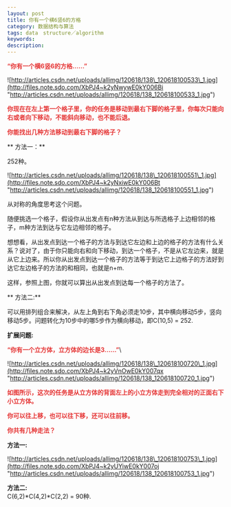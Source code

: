 ```yaml
---
layout: post
title: 你有一个横6竖6的方格
category: 数据结构与算法
tags: data　structure／algorithm
keywords: 
description: 
---
```


**<span style="color:#e53333;"> </span>**

**<span style="color:#e53333;">“你有一个横6竖6的方格……”</span>**

**<span
style="color:#e53333;"> </span>**![http://articles.csdn.net/uploads/allimg/120618/138\_120618100533\_1.jpg](http://files.note.sdo.com/XbPJ4~k2yNwywE0kY006Bi "http://articles.csdn.net/uploads/allimg/120618/138_120618100533_1.jpg")

**<span
style="color:#e53333;">你现在在左上第一个格子里，你的任务是移动到最右下脚的格子里，你每次只能向右或者向下移动，不能斜向移动，也不能后退。</span>**

**<span style="color:#e53333;"> </span>**

**<span
style="color:#e53333;">你能找出几种方法移动到最右下脚的格子？</span>**

** 方法一：**

252种。

 ![http://articles.csdn.net/uploads/allimg/120618/138\_120618100551\_1.jpg](http://files.note.sdo.com/XbPJ4~k2yNxiwE0kY006Bt "http://articles.csdn.net/uploads/allimg/120618/138_120618100551_1.jpg")

从对称的角度思考这个问题。

 

随便挑选一个格子，假设你从出发点有n种方法从到达与所选格子上边相邻的格子，m种方法到达与它左边相邻的格子。

 

想想看，从出发点到达一个格子的方法与到达它左边和上边的格子的方法有什么关系？说对了，由于你只能向右和向下移动，到达一个格子，不是从它左边来，就是从它上边来。所以你从出发点到达一个格子的方法等于到达它上边格子的方法好到达它左边格子的方法的和相同，也就是n+m.

 

这样，参照上图，你就可以算出从出发点到达每一个格子的方法了。

** 方法二:**

可以用排列组合来解决，从左上角到右下角必须走10步，其中横向移动5步，竖向移动5步。问题转化为10步中的哪5步作为横向移动，即C(10,5)
= 252.

**扩展问题:**

 

**<span
style="color:#e53333;">“你有一个立方体，立方体的边长是3……”</span>**\

![http://articles.csdn.net/uploads/allimg/120618/138\_120618100720\_1.jpg](http://files.note.sdo.com/XbPJ4~k2yVnOwE0kY007qx "http://articles.csdn.net/uploads/allimg/120618/138_120618100720_1.jpg")

**<span
style="color:#e53333;">如图所示，这次的任务是从立方体的背面左上的小立方体走到完全相对的正面右下小立方体。</span>**

**<span
style="color:#e53333;">你可以往上移，也可以往下移，还可以往前移。</span>**

**<span style="color:#e53333;">你共有几种走法？</span>**

**方法一:**

![http://articles.csdn.net/uploads/allimg/120618/138\_120618100753\_1.jpg](http://files.note.sdo.com/XbPJ4~k2yUYiwE0kY007oj "http://articles.csdn.net/uploads/allimg/120618/138_120618100753_1.jpg")

**方法二:**\
 C(6,2)\*C(4,2)\*C(2,2) = 90种.









